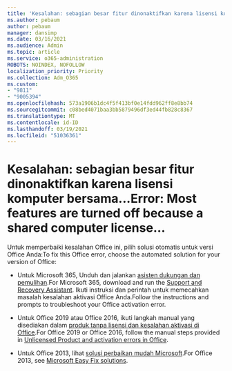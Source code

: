 ```yaml
---
title: 'Kesalahan: sebagian besar fitur dinonaktifkan karena lisensi komputer bersama...'
ms.author: pebaum
author: pebaum
manager: dansimp
ms.date: 03/16/2021
ms.audience: Admin
ms.topic: article
ms.service: o365-administration
ROBOTS: NOINDEX, NOFOLLOW
localization_priority: Priority
ms.collection: Adm_O365
ms.custom:
- "9811"
- "9005394"
ms.openlocfilehash: 573a1906b1dc4f5f413bf0e14fdd962ff8e8bb74
ms.sourcegitcommit: c08bed4071baa3bb5879496df3ed44fb828c8367
ms.translationtype: MT
ms.contentlocale: id-ID
ms.lasthandoff: 03/19/2021
ms.locfileid: "51036361"
---
```

# <a name="error-most-features-are-turned-off-because-a-shared-computer-license"></a><span data-ttu-id="21446-102">Kesalahan: sebagian besar fitur dinonaktifkan karena lisensi komputer bersama...</span><span class="sxs-lookup"><span data-stu-id="21446-102">Error: Most features are turned off because a shared computer license...</span></span>

<span data-ttu-id="21446-103">Untuk memperbaiki kesalahan Office ini, pilih solusi otomatis untuk versi Office Anda:</span><span class="sxs-lookup"><span data-stu-id="21446-103">To fix this Office error, choose the automated solution for your version of Office:</span></span>

- <span data-ttu-id="21446-104">Untuk Microsoft 365, Unduh dan jalankan [asisten dukungan dan pemulihan](https://aka.ms/SaRA-OfficeActivation-Chat).</span><span class="sxs-lookup"><span data-stu-id="21446-104">For Microsoft 365, download and run the [Support and Recovery Assistant](https://aka.ms/SaRA-OfficeActivation-Chat).</span></span> <span data-ttu-id="21446-105">Ikuti instruksi dan perintah untuk memecahkan masalah kesalahan aktivasi Office Anda.</span><span class="sxs-lookup"><span data-stu-id="21446-105">Follow the instructions and prompts to troubleshoot your Office activation error.</span></span>

- <span data-ttu-id="21446-106">Untuk Office 2019 atau Office 2016, ikuti langkah manual yang disediakan dalam [produk tanpa lisensi dan kesalahan aktivasi di Office](https://support.microsoft.com/office/0d23d3c0-c19c-4b2f-9845-5344fedc4380#bkmk_fixyourself).</span><span class="sxs-lookup"><span data-stu-id="21446-106">For Office 2019 or Office 2016, follow the manual steps provided in [Unlicensed Product and activation errors in Office](https://support.microsoft.com/office/0d23d3c0-c19c-4b2f-9845-5344fedc4380#bkmk_fixyourself).</span></span>

- <span data-ttu-id="21446-107">Untuk Office 2013, lihat [solusi perbaikan mudah Microsoft](https://support.microsoft.com/topic/microsoft-easy-fix-solutions-have-been-discontinued-b0f4b5f9-3b5a-bd9e-d75d-d45e2f12e16c).</span><span class="sxs-lookup"><span data-stu-id="21446-107">For Office 2013, see [Microsoft Easy Fix solutions](https://support.microsoft.com/topic/microsoft-easy-fix-solutions-have-been-discontinued-b0f4b5f9-3b5a-bd9e-d75d-d45e2f12e16c).</span></span>